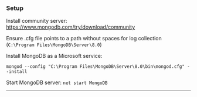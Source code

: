 ### Setup

Install community server: https://www.mongodb.com/try/download/community

Ensure .cfg file points to a path without spaces for log collection (`C:\Program Files\MongoDB\Server\8.0`)

Install MongoDB as a Microsoft service: 
```shell
mongod --config "C:\Program Files\MongoDB\Server\8.0\bin\mongod.cfg" --install
```

Start MongoDB server: `net start MongoDB`

___

